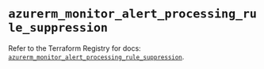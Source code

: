 # `azurerm_monitor_alert_processing_rule_suppression`

Refer to the Terraform Registry for docs: [`azurerm_monitor_alert_processing_rule_suppression`](https://registry.terraform.io/providers/hashicorp/azurerm/4.19.0/docs/resources/monitor_alert_processing_rule_suppression).
